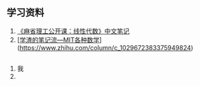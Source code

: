 ## 学习资料

1. [《麻省理工公开课：线性代数》中文笔记](https://github.com/MLNLP-World/MIT-Linear-Algebra-Notes/blob/master/README.md#--麻省理工公开课线性代数中文笔记)
2. [[学渣的笔记流—MIT各种数学](https://www.zhihu.com/column/c_1029672383375949824)](https://www.zhihu.com/column/c_1029672383375949824)





```

```

1.  我
2.  
